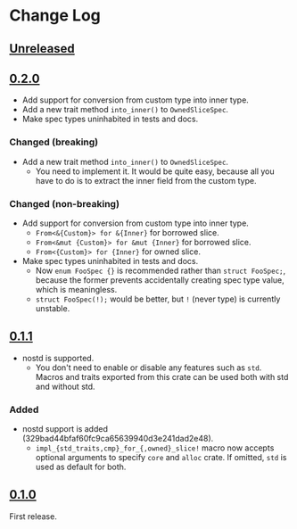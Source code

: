 # Change Log

## [Unreleased]

## [0.2.0]

* Add support for conversion from custom type into inner type.
* Add a new trait method `into_inner()` to `OwnedSliceSpec`.
* Make spec types uninhabited in tests and docs.

### Changed (breaking)

* Add a new trait method `into_inner()` to `OwnedSliceSpec`.
    + You need to implement it. It would be quite easy, because all you have to do is to extract the
      inner field from the custom type.

### Changed (non-breaking)

* Add support for conversion from custom type into inner type.
    + `From<&{Custom}> for &{Inner}` for borrowed slice.
    + `From<&mut {Custom}> for &mut {Inner}` for borrowed slice.
    + `From<{Custom}> for {Inner}` for owned slice.
* Make spec types uninhabited in tests and docs.
    + Now `enum FooSpec {}` is recommended rather than `struct FooSpec;`, because the former
      prevents accidentally creating spec type value, which is meaningless.
    + `struct FooSpec(!);` would be better, but `!` (never type) is currently unstable.

## [0.1.1]

* nostd is supported.
    + You don't need to enable or disable any features such as `std`.
      Macros and traits exported from this crate can be used both with std and without std.

### Added

* nostd support is added (329bad44bfaf60fc9ca65639940d3e241dad2e48).
    * `impl_{std_traits,cmp}_for_{,owned}_slice!` macro now accepts optional arguments to specify
      `core` and `alloc` crate.
      If omitted, `std` is used as default for both.

## [0.1.0]

First release.

[Unreleased]: <https://github.com/lo48576/validated-slice/compare/v0.2.0...develop>
[0.2.0]: <https://github.com/lo48576/validated-slice/releases/tag/v0.2.0>
[0.1.1]: <https://github.com/lo48576/validated-slice/releases/tag/v0.1.1>
[0.1.0]: <https://github.com/lo48576/validated-slice/releases/tag/v0.1.0>
